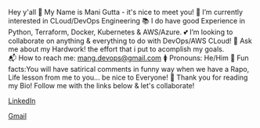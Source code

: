 Hey y'all 👋 My Name is Mani Gutta - it's nice to meet you!
👀 I’m currently interested in CLoud/DevOps Engineering
📚 I do have good Experience in Python, Terraform, Docker, Kubernetes & AWS/Azure.
💕 I’m looking to collaborate on anything & everything to do with DevOps/AWS CLoud!
💬 Ask me about my Hardwork! the effort that i put to acomplish my goals.   
📬 How to reach me: mang.devops@gmail.com
🚺 Pronouns: He/Him
🎉 Fun facts:You will have satirical comments in funny way when we have a Rapo, Life lesson from me to you... be nice to Everyone!
💙 Thank you for reading my Bio! Follow me with the links below & let's collaborate!

<a href="https://www.linkedin.com/" target="www.linkedin.com/in/mani-g-05b00516a">LinkedIn</a>

<a href="mailto:manig.devops@gmail.com" target="https://mail.google.com/mail/">Gmail</a>
